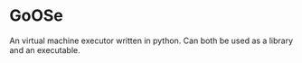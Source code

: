 GoOSe
=====

An virtual machine executor written in python. Can both be used as a library and
an executable.
